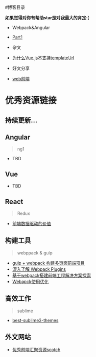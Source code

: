 #博客目录

**如果觉得对你有帮助star是对我最大的肯定:）**

- Webpack&Angular
 + [Part1](https://github.com/bulldog478/blog/issues/1)
- 杂文
 + [为什么Vue.js不支持templateUrl](https://github.com/bulldog478/blog/issues/2)
- 好文分享
 + [web前端](https://github.com/bulldog478/blog/tree/master/goodPages/goodLinks)

# 优秀资源链接
## 持续更新...

## Angular
> ng1
- TBD

## Vue
>
- TBD

## React
> Redux
- [前端数据驱动的价值](http://web.jobbole.com/85394/)

## 构建工具
> webppack & gulp
- [gulp + webpack 构建多页面前端项目](https://segmentfault.com/a/1190000003969465)
- [深入了解 Webpack Plugins](http://rhadow.github.io/2015/05/30/webpack-loaders-and-plugins/)
- [基于webpack搭建前端工程解决方案探索](https://segmentfault.com/a/1190000003499526)
- [Webapck使用优化](https://github.com/lcxfs1991/blog/issues/2)


## 高效工作
> sublime
- [best-sublime3-themes](https://scotch.io/bar-talk/the-best-sublime-text-3-themes-of-2014)

## 外文网站
>
- [优秀前端汇聚资源scotch](https://scotch.io)



